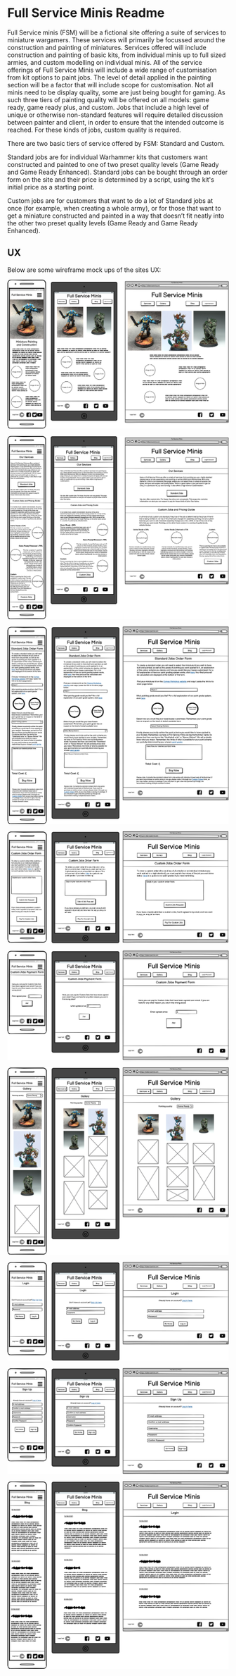 # Full Service Minis Readme

Full Service minis (FSM) will be a fictional site offering a suite of services to miniature wargamers. These services will primarily be focussed around the construction and painting of miniatures. Services offered will include construction and painting of basic kits, from individual minis up to full sized armies, and custom modelling on individual minis. All of the service offerings of Full Service Minis will include a wide range of customisation from kit options to paint jobs. The level of detail applied in the painting section will be a factor that will include scope for customisation. Not all minis need to be display quality, some are just being bought for gaming. As such three tiers of painting quality will be offered on all models: game ready, game ready plus, and custom. Jobs that include a high level of unique or otherwise non-standard features will require detailed discussion between painter and client, in order to ensure that the intended outcome is reached. For these kinds of jobs, custom quality is required.

There are two basic tiers of service offered by FSM: Standard and Custom. 

Standard jobs are for individual Warhammer kits that customers want constructed and painted to one of two preset quality levels (Game Ready and Game Ready Enhanced). Standard jobs can be bought through an order form on the site and their price is determined by a script, using the kit's initial price as a starting point. 

Custom jobs are for customers that want to do a lot of Standard jobs at once (for example, when creating a whole army), or for those that want to get a miniature constructed and painted in a way that doesn’t fit neatly into the other two preset quality levels (Game Ready and Game Ready Enhanced).

## UX

<!-- add proper UX fluff here -->

Below are some wireframe mock ups of the sites UX:

![A wireframe image of the site's homepage, across three devices](static/images/wireframes/homepage.png)

![A wireframe image of the site's services page, across three devices](static/images/wireframes/services.png)

![A wireframe image of the site's standard jobs order page, across three devices](static/images/wireframes/standard-jobs-order-form.png)

![A wireframe image of the site's custom jobs equiry page, across three devices](static/images/wireframes/custom-jobs-enquiry-form.png)

![A wireframe image of the site's custom jobs payment page, across three devices](static/images/wireframes/custom-job-payment-page.png)

![A wireframe image of the site's gallery page, across three devices](static/images/wireframes/gallery.png)

![A wireframe image of the site's login page, across three devices](static/images/wireframes/login.png)

![A wireframe image of the site's sign up page, across three devices](static/images/wireframes/sign-up.png)

![A wireframe image of the site's blog page, across three devices](static/images/wireframes/blog.png)